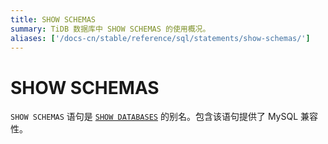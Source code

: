 ```yaml
---
title: SHOW SCHEMAS
summary: TiDB 数据库中 SHOW SCHEMAS 的使用概况。
aliases: ['/docs-cn/stable/reference/sql/statements/show-schemas/']
---
```


# SHOW SCHEMAS

`SHOW SCHEMAS` 语句是 [`SHOW DATABASES`](/sql-statements/sql-statement-show-databases.md) 的别名。包含该语句提供了 MySQL 兼容性。
